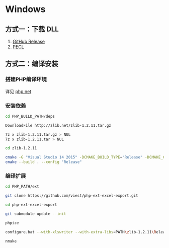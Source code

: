 # Windows

## 方式一：下载 DLL

1. [GitHub Release](https://github.com/viest/php-ext-xlswriter/releases)
2. [PECL](https://pecl.php.net/package/xlswriter)

## 方式二：编译安装

### 搭建PHP编译环境

详见 [php.net](https://wiki.php.net/internals/windows/stepbystepbuild)

### 安装依赖

```bash
cd PHP_BUILD_PATH/deps

DownloadFile http://zlib.net/zlib-1.2.11.tar.gz

7z x zlib-1.2.11.tar.gz > NUL
7z x zlib-1.2.11.tar > NUL

cd zlib-1.2.11

cmake -G "Visual Studio 14 2015" -DCMAKE_BUILD_TYPE="Release" -DCMAKE_C_FLAGS_RELEASE="/MT"
cmake --build . --config "Release"
```

### 编译扩展

```bash
cd PHP_PATH/ext

git clone https://github.com/viest/php-ext-excel-export.git

cd php-ext-excel-export

git submodule update --init

phpize

configure.bat --with-xlswriter --with-extra-libs=PATH\zlib-1.2.11\Release --with-extra-includes=PATH\zlib-1.2.11

nmake
```

